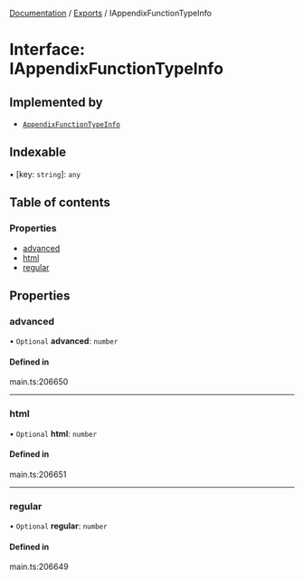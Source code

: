 [Documentation](../README.md) / [Exports](../modules.md) / IAppendixFunctionTypeInfo

# Interface: IAppendixFunctionTypeInfo

## Implemented by

- [`AppendixFunctionTypeInfo`](../classes/AppendixFunctionTypeInfo.md)

## Indexable

▪ [key: `string`]: `any`

## Table of contents

### Properties

- [advanced](IAppendixFunctionTypeInfo.md#advanced)
- [html](IAppendixFunctionTypeInfo.md#html)
- [regular](IAppendixFunctionTypeInfo.md#regular)

## Properties

### advanced

• `Optional` **advanced**: `number`

#### Defined in

main.ts:206650

___

### html

• `Optional` **html**: `number`

#### Defined in

main.ts:206651

___

### regular

• `Optional` **regular**: `number`

#### Defined in

main.ts:206649
